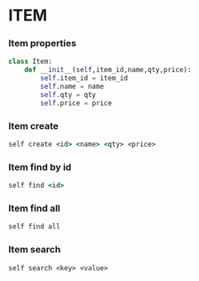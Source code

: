 # ITEM
### Item properties 
```python
class Item:
    def __init__(self,item_id,name,qty,price):
        self.item_id = item_id
        self.name = name
        self.qty = qty
        self.price = price
```
### Item create 
```cmd
self create <id> <name> <qty> <price>
```
### Item find by id
```cmd
self find <id>
```
### Item find all
```cmd
self find all
```
### Item search 
```cmd
self search <key> <value>
```
